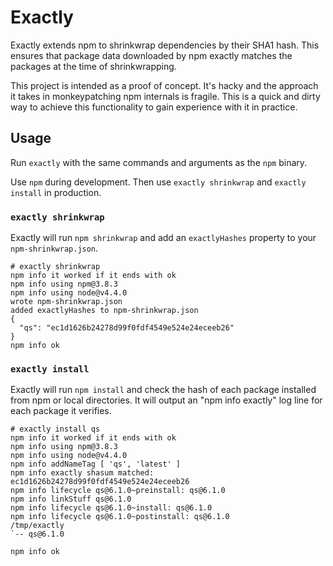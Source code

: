 # Exactly

Exactly extends npm to shrinkwrap dependencies by their SHA1 hash. This ensures
that package data downloaded by npm exactly matches the packages at the time of
shrinkwrapping.

This project is intended as a proof of concept. It's hacky and the approach it
takes in monkeypatching npm internals is fragile. This is a quick and dirty way
to achieve this functionality to gain experience with it in practice.


## Usage

Run `exactly` with the same commands and arguments as the `npm` binary.

Use `npm` during development. Then use `exactly shrinkwrap` and `exactly
install` in production.


### `exactly shrinkwrap`

Exactly will run `npm shrinkwrap` and add an `exactlyHashes` property to your
`npm-shrinkwrap.json`.

```
# exactly shrinkwrap
npm info it worked if it ends with ok
npm info using npm@3.8.3
npm info using node@v4.4.0
wrote npm-shrinkwrap.json
added exactlyHashes to npm-shrinkwrap.json
{
  "qs": "ec1d1626b24278d99f0fdf4549e524e24eceeb26"
}
npm info ok
```


### `exactly install`

Exactly will run `npm install` and check the hash of each package installed
from npm or local directories. It will output an "npm info exactly" log line
for each package it verifies.

```
# exactly install qs
npm info it worked if it ends with ok
npm info using npm@3.8.3
npm info using node@v4.4.0
npm info addNameTag [ 'qs', 'latest' ]
npm info exactly shasum matched: ec1d1626b24278d99f0fdf4549e524e24eceeb26
npm info lifecycle qs@6.1.0~preinstall: qs@6.1.0
npm info linkStuff qs@6.1.0
npm info lifecycle qs@6.1.0~install: qs@6.1.0
npm info lifecycle qs@6.1.0~postinstall: qs@6.1.0
/tmp/exactly
`-- qs@6.1.0

npm info ok
```
